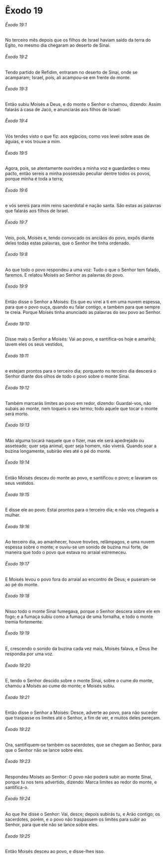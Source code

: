 # Êxodo 19

###### Êxodo 19:1

No terceiro mês depois que os filhos de Israel haviam saído da terra do Egito, no mesmo dia chegaram ao deserto de Sinai.

###### Êxodo 19:2

Tendo partido de Refidim, entraram no deserto de Sinai, onde se acamparam; Israel, pois, ali acampou-se em frente do monte.

###### Êxodo 19:3

Então subiu Moisés a Deus, e do monte o Senhor o chamou, dizendo: Assim falarás à casa de Jacó, e anunciarás aos filhos de Israel:

###### Êxodo 19:4

Vós tendes visto o que fiz: aos egípcios, como vos levei sobre asas de águias, e vos trouxe a mim.

###### Êxodo 19:5

Agora, pois, se atentamente ouvirdes a minha voz e guardardes o meu pacto, então sereis a minha possessão peculiar dentre todos os povos, porque minha é toda a terra;

###### Êxodo 19:6

e vós sereis para mim reino sacerdotal e nação santa. São estas as palavras que falarás aos filhos de Israel.

###### Êxodo 19:7

Veio, pois, Moisés e, tendo convocado os anciãos do povo, expôs diante deles todas estas palavras, que o Senhor lhe tinha ordenado.

###### Êxodo 19:8

Ao que todo o povo respondeu a uma voz: Tudo o que o Senhor tem falado, faremos. E relatou Moisés ao Senhor as palavras do povo.

###### Êxodo 19:9

Então disse o Senhor a Moisés: Eis que eu virei a ti em uma nuvem espessa, para que o povo ouça, quando eu falar contigo, e também para que sempre te creia. Porque Moisés tinha anunciado as palavras do seu povo ao Senhor.

###### Êxodo 19:10

Disse mais o Senhor a Moisés: Vai ao povo, e santifica-os hoje e amanhã; lavem eles os seus vestidos,

###### Êxodo 19:11

e estejam prontos para o terceiro dia; porquanto no terceiro dia descerá o Senhor diante dos olhos de todo o povo sobre o monte Sinai.

###### Êxodo 19:12

Também marcarás limites ao povo em redor, dizendo: Guardai-vos, não subais ao monte, nem toqueis o seu termo; todo aquele que tocar o monte será morto.

###### Êxodo 19:13

Mão alguma tocará naquele que o fizer, mas ele será apedrejado ou asseteado; quer seja animal, quer seja homem, não viverá. Quando soar a buzina longamente, subirão eles até o pé do monte.

###### Êxodo 19:14

Então Moisés desceu do monte ao povo, e santificou o povo; e lavaram os seus vestidos.

###### Êxodo 19:15

E disse ele ao povo: Estai prontos para o terceiro dia; e não vos chegueis a mulher.

###### Êxodo 19:16

Ao terceiro dia, ao amanhecer, houve trovões, relâmpagos, e uma nuvem espessa sobre o monte; e ouviu-se um sonido de buzina mui forte, de maneira que todo o povo que estava no arraial estremeceu.

###### Êxodo 19:17

E Moisés levou o povo fora do arraial ao encontro de Deus; e puseram-se ao pé do monte.

###### Êxodo 19:18

Nisso todo o monte Sinai fumegava, porque o Senhor descera sobre ele em fogo; e a fumaça subiu como a fumaça de uma fornalha, e todo o monte tremia fortemente.

###### Êxodo 19:19

E, crescendo o sonido da buzina cada vez mais, Moisés falava, e Deus lhe respondia por uma voz.

###### Êxodo 19:20

E, tendo o Senhor descido sobre o monte Sinai, sobre o cume do monte, chamou a Moisés ao cume do monte; e Moisés subiu.

###### Êxodo 19:21

Então disse o Senhor a Moisés: Desce, adverte ao povo, para não suceder que traspasse os limites até o Senhor, a fim de ver, e muitos deles pereçam.

###### Êxodo 19:22

Ora, santifiquem-se também os sacerdotes, que se chegam ao Senhor, para que o Senhor não se lance sobre eles.

###### Êxodo 19:23

Respondeu Moisés ao Senhor: O povo não poderá subir ao monte Sinai, porque tu nos tens advertido, dizendo: Marca limites ao redor do monte, e santifica-o.

###### Êxodo 19:24

Ao que lhe disse o Senhor: Vai, desce; depois subirás tu, e Arão contigo; os sacerdotes, porém, e o povo não traspassem os limites para subir ao Senhor, para que ele não se lance sobre eles.

###### Êxodo 19:25

Então Moisés desceu ao povo, e disse-lhes isso.

